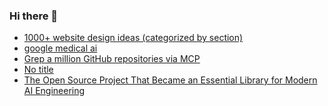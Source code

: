 ### Hi there 👋

<!-- daily.dev BOOKMARKS:START -->
- [1000+ website design ideas &lpar;categorized by section&rpar;](https://app.daily.dev/posts/MerD9Mf6F?utm_source=rss&utm_medium=bookmarks&utm_campaign=PnGboN99PhXCxFrWGGg2C)
- [google medical ai](https://app.daily.dev/posts/IroJT0Loq?utm_source=rss&utm_medium=bookmarks&utm_campaign=PnGboN99PhXCxFrWGGg2C)
- [Grep a million GitHub repositories via MCP](https://app.daily.dev/posts/3DJ9IWu9u?utm_source=rss&utm_medium=bookmarks&utm_campaign=PnGboN99PhXCxFrWGGg2C)
- [No title](https://app.daily.dev/posts/mwu89xBW4?utm_source=rss&utm_medium=bookmarks&utm_campaign=PnGboN99PhXCxFrWGGg2C)
- [The Open Source Project That Became an Essential Library for Modern AI Engineering](https://app.daily.dev/posts/EeUSsqXgI?utm_source=rss&utm_medium=bookmarks&utm_campaign=PnGboN99PhXCxFrWGGg2C)
<!-- daily.dev BOOKMARKS:END -->

<!--
**dinesh4monto/dinesh4monto** is a ✨ _special_ ✨ repository because its `README.md` (this file) appears on your GitHub profile.

Here are some ideas to get you started:

- 🔭 I’m currently working on ...
- 🌱 I’m currently learning ...
- 👯 I’m looking to collaborate on ...
- 🤔 I’m looking for help with ...
- 💬 Ask me about ...
- 📫 How to reach me: ...
- 😄 Pronouns: ...
- ⚡ Fun fact: ...
-->
